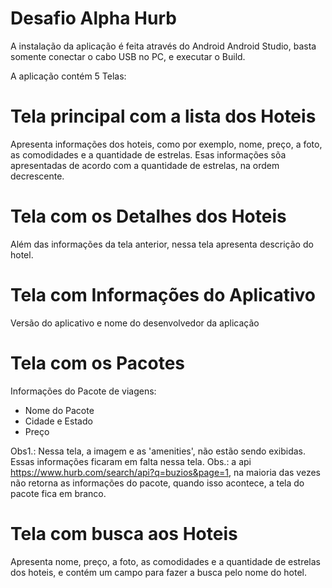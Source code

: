 # Desafio Alpha Hurb

A instalação da aplicação é feita através do Android Android Studio, basta somente conectar o cabo USB no PC, e executar o Build.

A aplicação contém 5 Telas:

# Tela principal com a lista dos Hoteis
Apresenta informações dos hoteis, como por exemplo, nome, preço, a foto, as comodidades e a quantidade de estrelas.
Esas informações sõa apresentadas de acordo com a quantidade de estrelas, na ordem decrescente.


# Tela com os Detalhes dos Hoteis
Além das informações da tela anterior, nessa tela apresenta descrição do hotel.

# Tela com Informações do Aplicativo
Versão do aplicativo e nome do desenvolvedor da aplicação

# Tela com os Pacotes
Informações do Pacote de viagens:

- Nome do Pacote
- Cidade e Estado
- Preço

Obs1.: Nessa tela, a imagem e as 'amenities', não estão sendo exibidas. Essas informações ficaram em falta nessa tela.
Obs.: a api https://www.hurb.com/search/api?q=buzios&page=1, na maioria das vezes não retorna as informações do pacote, quando isso acontece, a tela do pacote fica em branco.

# Tela com busca aos Hoteis
Apresenta nome, preço, a foto, as comodidades e a quantidade de estrelas dos hoteis, e contém um campo para fazer a busca pelo nome do hotel.
